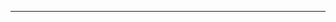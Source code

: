 <!--
CO_OP_TRANSLATOR_METADATA:
{
  "original_hash": "cffce88f960004dcc957455277e790f9",
  "translation_date": "2025-08-27T23:42:38+00:00",
  "source_file": "03-GettingStarted/05-stdio-server/README.md",
  "language_code": "mo"
}
-->


---

